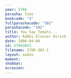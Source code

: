 ```yaml
---
year: 5766
parasha: Tzav
bookcode: "3"
fullparashacode: "302"
parashacode: "302"
title: You Say Tomato...
author: Rabbi Eliezer Hirsch
date: 2006-04-08
id: 57663021
filename: 5766-302-1
layout: audio
moment: 
shabbat: 
occasion: 
---
```

